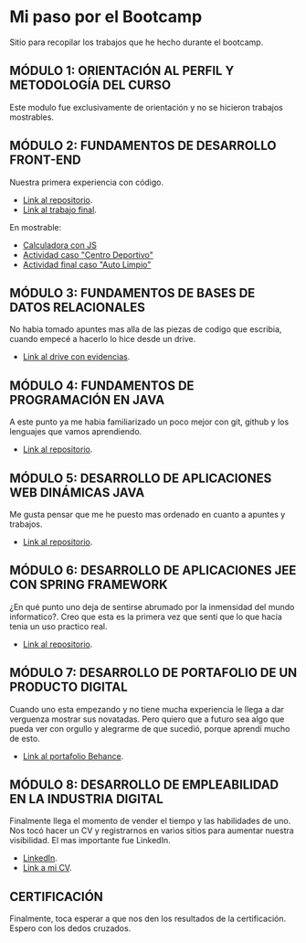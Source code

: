 # Mi paso por el Bootcamp

Sitio para recopilar los trabajos que he hecho durante el bootcamp.

## MÓDULO 1: ORIENTACIÓN AL PERFIL Y METODOLOGÍA DEL CURSO
Este modulo fue exclusivamente de orientación y no se hicieron trabajos mostrables.

## MÓDULO 2: FUNDAMENTOS DE DESARROLLO FRONT-END
Nuestra primera experiencia con código. <br>
- [Link al repositorio](https://github.com/avacco/Modulo-2-Desarrollo-Front-End).
- [Link al trabajo final](https://github.com/avacco/Grupo2).


En mostrable: <br>

- [Calculadora con JS](https://avacco.github.io/Modulo2/Desafio_Calculadora_JS/calculadora.html)
- [Actividad caso "Centro Deportivo"](https://avacco.github.io/Modulo2/Tarea_principal/proyecto/index.html)
- [Actividad final caso "Auto Limpio"](https://avacco.github.io/Actividad_final/AutoLimpio/index.html)


## MÓDULO 3: FUNDAMENTOS DE BASES DE DATOS RELACIONALES
No habia tomado apuntes mas alla de las piezas de codigo que escribia, cuando empecé a hacerlo lo hice desde un drive. <br>
- [Link al drive con evidencias](https://drive.google.com/drive/u/1/folders/13mTvsWhjW2SQ2GkLl2vlP9FZ8I5QQYMn).

## MÓDULO 4: FUNDAMENTOS DE PROGRAMACIÓN EN JAVA
A este punto ya me habia familiarizado un poco mejor con git, github y los lenguajes que vamos aprendiendo. <br>
- [Link al repositorio](https://github.com/avacco/Modulo-4-Fundamentos-Programacion-Java).

## MÓDULO 5: DESARROLLO DE APLICACIONES WEB DINÁMICAS JAVA
Me gusta pensar que me he puesto mas ordenado en cuanto a apuntes y trabajos. <br>
- [Link al repositorio](https://github.com/avacco/Modulo-5-Desarrollo-web-Java).


## MÓDULO 6: DESARROLLO DE APLICACIONES JEE CON SPRING FRAMEWORK
¿En qué punto uno deja de sentirse abrumado por la inmensidad del mundo informatico?. Creo que esta es la primera vez que sentí que lo que hacía tenia un uso practico real. <br>
- [Link al repositorio](https://github.com/avacco/Modulo-6-Desarrollo-App-con-Spring).

## MÓDULO 7: DESARROLLO DE PORTAFOLIO DE UN PRODUCTO DIGITAL
Cuando uno esta empezando y no tiene mucha experiencia le llega a dar verguenza mostrar sus novatadas. Pero quiero que a futuro sea algo que pueda ver con orgullo y alegrarme de que sucedió, porque aprendí mucho de esto. <br>
- [Link al portafolio Behance](behance.net/andrsvargas17).

## MÓDULO 8: DESARROLLO DE EMPLEABILIDAD EN LA INDUSTRIA DIGITAL 
Finalmente llega el momento de vender el tiempo y las habilidades de uno. Nos tocó hacer un CV y registrarnos en varios sitios para aumentar nuestra visibilidad. El mas importante fue LinkedIn. <br>
- [LinkedIn](https://www.linkedin.com/in/avacco/).
- [Link a mi CV](https://github.com/avacco/avacco.github.io/blob/49ba8a914973076227fa38bcde822878fb0376de/CV_AV_spaV2.pdf).

## CERTIFICACIÓN
Finalmente, toca esperar a que nos den los resultados de la certificación. Espero con los dedos cruzados.
